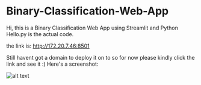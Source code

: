 # Binary-Classification-Web-App
Hi, this is a Binary Classification Web App using Streamlit and Python
Hello.py is the actual code.

the link is: http://172.20.7.46:8501

Still havent got a domain to deploy it on to so for now please kindly click the link and see it :) 
Here's a screenshot: 

![alt text](https://user-images.githubusercontent.com/44755971/85246435-a0e81300-b418-11ea-8a1e-f309b4de58e8.png)
